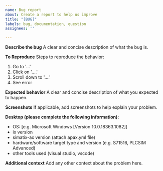 ```yaml
---
name: Bug report
about: Create a report to help us improve
title: "[BUG]"
labels: bug, documentation, question
assignees: ''

---
```


**Describe the bug**
A clear and concise description of what the bug is.

**To Reproduce**
Steps to reproduce the behavior:
1. Go to '...'
2. Click on '....'
3. Scroll down to '....'
4. See error

**Expected behavior**
A clear and concise description of what you expected to happen.

**Screenshots**
If applicable, add screenshots to help explain your problem.

**Desktop (please complete the following information):**
 - OS: [e.g. Microsoft Windows [Version 10.0.18363.1082]]
 - ix version
 - simatix-ax version (attach apax.yml file)
 - hardware/software target type and version (e.g. S71516, PLCSIM Advanced)
 - other tools used (visual studio, vscode)

**Additional context**
Add any other context about the problem here.
